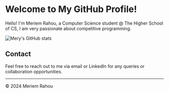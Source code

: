 # Welcome to My GitHub Profile!

Hello! I'm Meriem Rahou, a Computer Science student @ The Higher School of CS, I am very passionate about competitive programming.


![Mery's GitHub stats](https://github-readme-stats.vercel.app/api?username=meryrahou&hide=stars,prs,issues&show_icons=true&theme=dracula)


## Contact
Feel free to reach out to me via email or LinkedIn for any queries or collaboration opportunities.

---
© 2024 Meriem Rahou
